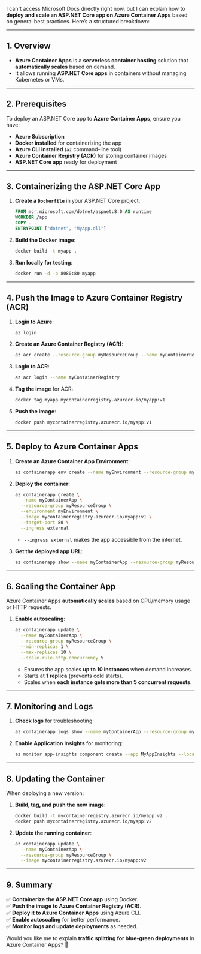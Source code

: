 I can't access Microsoft Docs directly right now, but I can explain how to **deploy and scale an ASP.NET Core app on Azure Container Apps** based on general best practices. Here’s a structured breakdown:

---

## **1. Overview**
- **Azure Container Apps** is a **serverless container hosting** solution that **automatically scales** based on demand.
- It allows running **ASP.NET Core apps** in containers without managing Kubernetes or VMs.

---

## **2. Prerequisites**
To deploy an ASP.NET Core app to **Azure Container Apps**, ensure you have:
- **Azure Subscription**
- **Docker installed** for containerizing the app
- **Azure CLI installed** (`az` command-line tool)
- **Azure Container Registry (ACR)** for storing container images
- **ASP.NET Core app** ready for deployment

---

## **3. Containerizing the ASP.NET Core App**
1. **Create a `Dockerfile`** in your ASP.NET Core project:
   ```dockerfile
   FROM mcr.microsoft.com/dotnet/aspnet:8.0 AS runtime
   WORKDIR /app
   COPY . .
   ENTRYPOINT ["dotnet", "MyApp.dll"]
   ```
2. **Build the Docker image**:
   ```bash
   docker build -t myapp .
   ```
3. **Run locally for testing**:
   ```bash
   docker run -d -p 8080:80 myapp
   ```

---

## **4. Push the Image to Azure Container Registry (ACR)**
1. **Login to Azure**:
   ```bash
   az login
   ```
2. **Create an Azure Container Registry (ACR)**:
   ```bash
   az acr create --resource-group myResourceGroup --name myContainerRegistry --sku Basic
   ```
3. **Login to ACR**:
   ```bash
   az acr login --name myContainerRegistry
   ```
4. **Tag the image** for ACR:
   ```bash
   docker tag myapp mycontainerregistry.azurecr.io/myapp:v1
   ```
5. **Push the image**:
   ```bash
   docker push mycontainerregistry.azurecr.io/myapp:v1
   ```

---

## **5. Deploy to Azure Container Apps**
1. **Create an Azure Container App Environment**:
   ```bash
   az containerapp env create --name myEnvironment --resource-group myResourceGroup --location eastus
   ```
2. **Deploy the container**:
   ```bash
   az containerapp create \
     --name myContainerApp \
     --resource-group myResourceGroup \
     --environment myEnvironment \
     --image mycontainerregistry.azurecr.io/myapp:v1 \
     --target-port 80 \
     --ingress external
   ```
   - `--ingress external` makes the app accessible from the internet.

3. **Get the deployed app URL**:
   ```bash
   az containerapp show --name myContainerApp --resource-group myResourceGroup --query properties.configuration.ingress.fqdn
   ```

---

## **6. Scaling the Container App**
Azure Container Apps **automatically scales** based on CPU/memory usage or HTTP requests.

1. **Enable autoscaling**:
   ```bash
   az containerapp update \
     --name myContainerApp \
     --resource-group myResourceGroup \
     --min-replicas 1 \
     --max-replicas 10 \
     --scale-rule-http-concurrency 5
   ```
   - Ensures the app scales **up to 10 instances** when demand increases.
   - Starts at **1 replica** (prevents cold starts).
   - Scales when **each instance gets more than 5 concurrent requests**.

---

## **7. Monitoring and Logs**
1. **Check logs** for troubleshooting:
   ```bash
   az containerapp logs show --name myContainerApp --resource-group myResourceGroup
   ```
2. **Enable Application Insights** for monitoring:
   ```bash
   az monitor app-insights component create --app MyAppInsights --location eastus --resource-group myResourceGroup
   ```

---

## **8. Updating the Container**
When deploying a new version:
1. **Build, tag, and push the new image**:
   ```bash
   docker build -t mycontainerregistry.azurecr.io/myapp:v2 .
   docker push mycontainerregistry.azurecr.io/myapp:v2
   ```
2. **Update the running container**:
   ```bash
   az containerapp update \
     --name myContainerApp \
     --resource-group myResourceGroup \
     --image mycontainerregistry.azurecr.io/myapp:v2
   ```

---

## **9. Summary**
✅ **Containerize the ASP.NET Core app** using Docker.  
✅ **Push the image to Azure Container Registry (ACR)**.  
✅ **Deploy it to Azure Container Apps** using Azure CLI.  
✅ **Enable autoscaling** for better performance.  
✅ **Monitor logs and update deployments** as needed.

Would you like me to explain **traffic splitting for blue-green deployments** in Azure Container Apps? 🚀